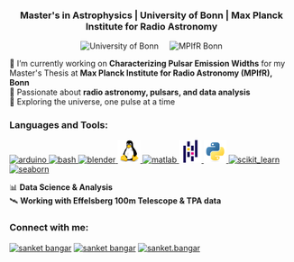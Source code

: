 <h3 align="center">Master's in Astrophysics | University of Bonn | Max Planck Institute for Radio Astronomy </h3>


<p align="center">
  <img src="https://upload.wikimedia.org/wikipedia/commons/thumb/7/72/Universit%C3%A4t_Bonn.svg/276px-Universit%C3%A4t_Bonn.svg.png" alt="University of Bonn" width="200"/>
  &nbsp;&nbsp;&nbsp;
  <img src="https://deki.mpifr-bonn.mpg.de/@api/deki/files/2498/=mpifrlogompg4a.jpg?size=webview" alt="MPIfR Bonn" width="56"/>
</p>

🔭 I’m currently working on **Characterizing Pulsar Emission Widths** for my Master's Thesis at **Max Planck Institute for Radio Astronomy (MPIfR), Bonn**  
📡 Passionate about **radio astronomy, pulsars, and data analysis**  
🚀 Exploring the universe, one pulse at a time  

<h3 align="left">Languages and Tools:</h3>
<p align="left"> 
<a href="https://www.arduino.cc/" target="_blank" rel="noreferrer"> <img src="https://cdn.worldvectorlogo.com/logos/arduino-1.svg" alt="arduino" width="40" height="40"/> </a> 
<a href="https://www.gnu.org/software/bash/" target="_blank" rel="noreferrer"> <img src="https://www.vectorlogo.zone/logos/gnu_bash/gnu_bash-icon.svg" alt="bash" width="40" height="40"/> </a> 
<a href="https://www.blender.org/" target="_blank" rel="noreferrer"> <img src="https://download.blender.org/branding/community/blender_community_badge_white.svg" alt="blender" width="40" height="40"/> </a> 
<a href="https://www.linux.org/" target="_blank" rel="noreferrer"> <img src="https://raw.githubusercontent.com/devicons/devicon/master/icons/linux/linux-original.svg" alt="linux" width="40" height="40"/> </a> 
<a href="https://www.mathworks.com/" target="_blank" rel="noreferrer"> <img src="https://upload.wikimedia.org/wikipedia/commons/2/21/Matlab_Logo.png" alt="matlab" width="40" height="40"/> </a> 
<a href="https://pandas.pydata.org/" target="_blank" rel="noreferrer"> <img src="https://raw.githubusercontent.com/devicons/devicon/2ae2a900d2f041da66e950e4d48052658d850630/icons/pandas/pandas-original.svg" alt="pandas" width="40" height="40"/> </a> 
<a href="https://www.python.org" target="_blank" rel="noreferrer"> <img src="https://raw.githubusercontent.com/devicons/devicon/master/icons/python/python-original.svg" alt="python" width="40" height="40"/> </a> 
<a href="https://scikit-learn.org/" target="_blank" rel="noreferrer"> <img src="https://upload.wikimedia.org/wikipedia/commons/0/05/Scikit_learn_logo_small.svg" alt="scikit_learn" width="40" height="40"/> </a> 
<a href="https://seaborn.pydata.org/" target="_blank" rel="noreferrer"> <img src="https://seaborn.pydata.org/_images/logo-mark-lightbg.svg" alt="seaborn" width="40" height="40"/> </a> 
</p>

📊 **Data Science & Analysis**  
🛰️ **Working with Effelsberg 100m Telescope & TPA data**  

<h3 align="left">Connect with me:</h3>
<p align="left">
<a href="https://twitter.com/sanket_bangar" target="blank"><img align="center" src="https://raw.githubusercontent.com/rahuldkjain/github-profile-readme-generator/master/src/images/icons/Social/twitter.svg" alt="sanket bangar" height="30" width="40" /></a>
<a href="https://www.linkedin.com/in/sanket-bangar-a9a7821bb" target="blank"><img align="center" src="https://raw.githubusercontent.com/rahuldkjain/github-profile-readme-generator/master/src/images/icons/Social/linked-in-alt.svg" alt="sanket bangar" height="30" width="40" /></a>
<a href="https://instagram.com/sanket.bangar" target="blank"><img align="center" src="https://raw.githubusercontent.com/rahuldkjain/github-profile-readme-generator/master/src/images/icons/Social/instagram.svg" alt="sanket.bangar" height="30" width="40" /></a>
</p>

